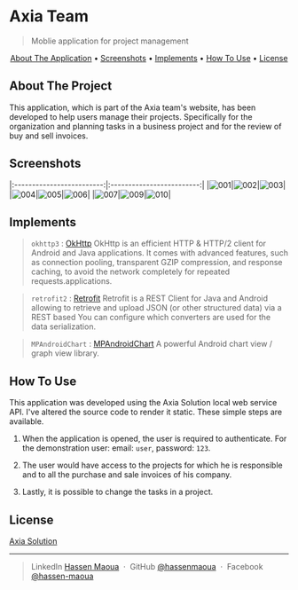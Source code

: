 # Axia Team

> Moblie application for project management

<p align="center">
  <a href="#about-the-application">About The Application</a> •
  <a href="#screenshots">Screenshots</a> •
  <a href="#implements">Implements</a> •
  <a href="#how-to-use">How To Use</a> •
  <a href="#license">License</a>
</p>

## About The Project

This application, which is part of the Axia team's website, has been developed to help users manage their projects. Specifically for the organization and planning tasks in a business project and for the review of buy and sell invoices.

## Screenshots

|:-------------------------:|:-------------------------:|
|<img src="/hassenmaoua/axia-team/raw/master/Screenshots/001.jpg" alt="001" style="max-width: 40%;">|<img src="/hassenmaoua/axia-team/raw/master/Screenshots/002.jpg" alt="002" style="max-width: 40%;">|<img src="/hassenmaoua/axia-team/raw/master/Screenshots/003.jpg" alt="003" style="max-width: 40%;">|
|<img src="/hassenmaoua/axia-team/raw/master/Screenshots/004.jpg" alt="004" style="max-width: 40%;">|<img src="/hassenmaoua/axia-team/raw/master/Screenshots/005.jpg" alt="005" style="max-width: 40%;">|<img src="/hassenmaoua/axia-team/raw/master/Screenshots/006.jpg" alt="006" style="max-width: 40%;">|
|<img src="/hassenmaoua/axia-team/raw/master/Screenshots/007.jpg" alt="007" style="max-width: 40%;">|<img src="/hassenmaoua/axia-team/raw/master/Screenshots/009.jpg" alt="009" style="max-width: 40%;">|<img src="/hassenmaoua/axia-team/raw/master/Screenshots/010.jpg" alt="010" style="max-width: 40%;">|

## Implements

> `okhttp3` : [OkHttp](https://www.baeldung.com/guide-to-okhttp) OkHttp is an efficient HTTP & HTTP/2 client for Android and Java applications. It comes with advanced features, such as connection pooling, transparent GZIP compression, and response caching, to avoid the network completely for repeated requests.applications.

> `retrofit2` : [Retrofit](https://square.github.io/retrofit/) Retrofit is a REST Client for Java and Android allowing to retrieve and upload JSON (or other structured data) via a REST based You can configure which converters are used for the data serialization.

> `MPAndroidChart` : [MPAndroidChart](https://github.com/PhilJay/MPAndroidChart) A powerful Android chart view / graph view library.

## How To Use

This application was developed using the Axia Solution local web service API. I've altered the source code to render it static.
These simple steps are available.

1. When the application is opened, the user is required to authenticate. For the demonstration user: email: `user`, password: `123`.

2. The user would have access to the projects for which he is responsible and to all the purchase and sale invoices of his company.

3. Lastly, it is possible to change the tasks in a project.

## License

[Axia Solution](https://www.axiasolution.com/)

---

> LinkedIn [Hassen Maoua](https://linkedin.com/in/hassen-maoua-215683251) &nbsp;&middot;&nbsp;
> GitHub [@hassenmaoua](https://github.com/hassenmaoua) &nbsp;&middot;&nbsp;
> Facebook [@hassen-maoua](https://facebook.com/hassen.maoua)
